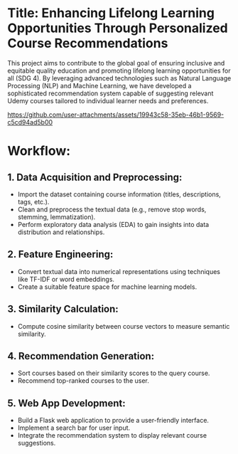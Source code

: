 # Title: Enhancing Lifelong Learning Opportunities Through Personalized Course Recommendations

This project aims to contribute to the global goal of ensuring inclusive and equitable quality education and promoting lifelong learning opportunities for all (SDG 4). By leveraging advanced technologies such as Natural Language Processing (NLP) and Machine Learning, we have developed a sophisticated recommendation system capable of suggesting relevant Udemy courses tailored to individual learner needs and preferences.

https://github.com/user-attachments/assets/19943c58-35eb-46b1-9569-c5cd94ad5b00

# Workflow: 

## 1. Data Acquisition and Preprocessing:
   
- Import the dataset containing course information (titles, descriptions, tags, etc.).
- Clean and preprocess the textual data (e.g., remove stop words, stemming, lemmatization).
- Perform exploratory data analysis (EDA) to gain insights into data distribution and relationships.

## 2. Feature Engineering:

- Convert textual data into numerical representations using techniques like TF-IDF or word embeddings.
- Create a suitable feature space for machine learning models.

## 3. Similarity Calculation:

- Compute cosine similarity between course vectors to measure semantic similarity.

## 4. Recommendation Generation:

- Sort courses based on their similarity scores to the query course.
- Recommend top-ranked courses to the user.

## 5. Web App Development:

- Build a Flask web application to provide a user-friendly interface.
- Implement a search bar for user input.
- Integrate the recommendation system to display relevant course suggestions.

                 
